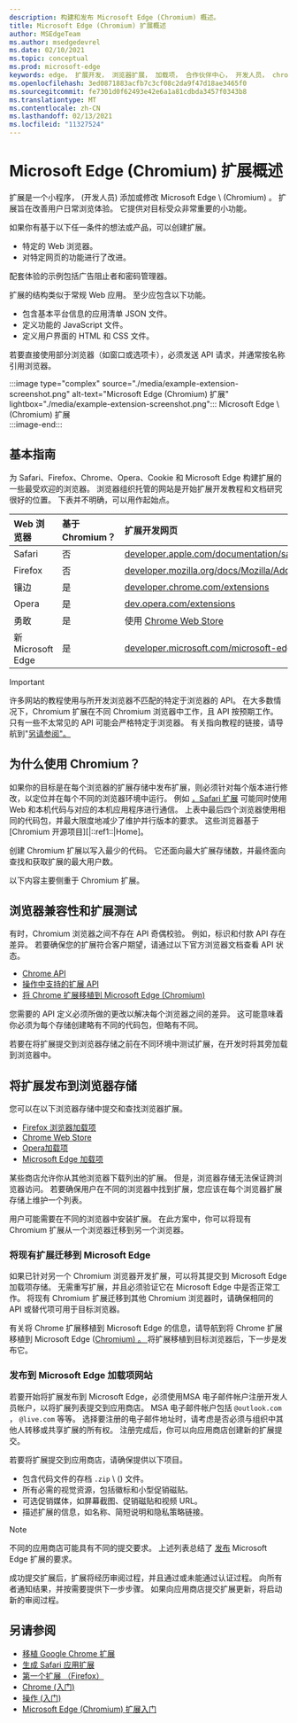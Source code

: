 ```yaml
---
description: 构建和发布 Microsoft Edge (Chromium) 概述。
title: Microsoft Edge (Chromium) 扩展概述
author: MSEdgeTeam
ms.author: msedgedevrel
ms.date: 02/10/2021
ms.topic: conceptual
ms.prod: microsoft-edge
keywords: edge， 扩展开发， 浏览器扩展， 加载项， 合作伙伴中心， 开发人员， chromium 扩展
ms.openlocfilehash: 3ed0871883acfb7c3cf08c2da9f47d18ae3465f0
ms.sourcegitcommit: fe7301d0f62493e42e6a1a81cdbda3457f0343b8
ms.translationtype: MT
ms.contentlocale: zh-CN
ms.lasthandoff: 02/13/2021
ms.locfileid: "11327524"
---
```

# Microsoft Edge (Chromium) 扩展概述  

扩展是一个小程序， (开发人员\) 添加或修改 Microsoft Edge \ (Chromium\) 。  扩展旨在改善用户日常浏览体验。  它提供对目标受众非常重要的小功能。  

如果你有基于以下任一条件的想法或产品，可以创建扩展。  

*   特定的 Web 浏览器。  
*   对特定网页的功能进行了改进。  
    
配套体验的示例包括广告阻止者和密码管理器。  

扩展的结构类似于常规 Web 应用。  至少应包含以下功能。

*   包含基本平台信息的应用清单 JSON 文件。  
*   定义功能的 JavaScript 文件。  
*   定义用户界面的 HTML 和 CSS 文件。  

若要直接使用部分浏览器（如窗口或选项卡），必须发送 API 请求，并通常按名称引用浏览器。  

:::image type="complex" source="./media/example-extension-screenshot.png" alt-text="Microsoft Edge (Chromium) 扩展" lightbox="./media/example-extension-screenshot.png":::
  Microsoft Edge \ (Chromium\) 扩展  
:::image-end:::  

## 基本指南  

为 Safari、Firefox、Chrome、Opera、Cookie 和 Microsoft Edge 构建扩展的一些最受欢迎的浏览器。  浏览器组织托管的网站是开始扩展开发教程和文档研究很好的位置。  下表并不明确，可以用作起始点。  

| Web 浏览器 | 基于 Chromium？ | 扩展开发网页 |  
|:--- |:--- |:--- |  
| Safari | 否 | [developer.apple.com/documentation/safariservices/safari_app_extensions][AppleDeveloperSafariservicesAppExtensions] |  
| Firefox | 否 | [developer.mozilla.org/docs/Mozilla/Add-ons/WebExtensions][MDNWebextensions] |  
| 镶边 | 是 | [developer.chrome.com/extensions][ChromeDeveloperExtensions] |  
| Opera | 是 | [dev.opera.com/extensions][OperaDevExtensions] |  
| 勇敢 | 是 | 使用 [Chrome Web Store][GoogleChromeWebstoreCategoryExtensions] |  
| 新 Microsoft Edge | 是 | [developer.microsoft.com/microsoft-edge/extensions][MicrosoftDeveloperEdgeExtensions] |  

> [!IMPORTANT]
> 许多网站的教程使用与所开发浏览器不匹配的特定于浏览器的 API。  在大多数情况下，Chromium 扩展在不同 Chromium 浏览器中工作，且 API 按预期工作。  只有一些不太常见的 API 可能会严格特定于浏览器。  有关指向教程的链接，请导航到"[另请参阅"。](#see-also)  

## 为什么使用 Chromium？  

如果你的目标是在每个浏览器的扩展存储中发布扩展，则必须针对每个版本进行修改，以定位并在每个不同的浏览器环境中运行。  例如 [，Safari 扩展][AppleDeveloperSafariservicesAppExtensions] 可能同时使用 Web 和本机代码与对应的本机应用程序进行通信。  上表中最后四个浏览器使用相同的代码包，并最大限度地减少了维护并行版本的要求。  这些浏览器基于 [Chromium 开源项目][|::ref1::|Home]。  

创建 Chromium 扩展以写入最少的代码。  它还面向最大扩展存储数，并最终面向查找和获取扩展的最大用户数。  

以下内容主要侧重于 Chromium 扩展。  

## 浏览器兼容性和扩展测试  

有时，Chromium 浏览器之间不存在 API 奇偶校验。  例如，标识和付款 API 存在差异。  若要确保您的扩展符合客户期望，请通过以下官方浏览器文档查看 API 状态。  

*   [Chrome API][ChromeDeveloperExtensionsApiIndex]  
*   [操作中支持的扩展 API][OperaDevExtensionsApis]  
*   [将 Chrome 扩展移植到 Microsoft Edge (Chromium) ][ExtensionsChromiumDeveloperGuidePortChrome]  
    
您需要的 API 定义必须所做的更改以解决每个浏览器之间的差异。  这可能意味着你必须为每个存储创建略有不同的代码包，但略有不同。  

若要在将扩展提交到浏览器存储之前在不同环境中测试扩展，在开发时将其旁加载到浏览器中。  

## 将扩展发布到浏览器存储  

您可以在以下浏览器存储中提交和查找浏览器扩展。  

*   [Firefox 浏览器加载项][MozillaAddonsFirefoxExtensions]  
*   [Chrome Web Store][GoogleChromeWebstoreCategoryExtensions]  
*   [Opera加载项][OperaAddonsExtensions]  
*   [Microsoft Edge 加载项][MicrosoftEdgeAddonsCategoryExtensions]  

某些商店允许你从其他浏览器下载列出的扩展。  但是，浏览器存储无法保证跨浏览器访问。  若要确保用户在不同的浏览器中找到扩展，您应该在每个浏览器扩展存储上维护一个列表。  

用户可能需要在不同的浏览器中安装扩展。 在此方案中，你可以将现有 Chromium 扩展从一个浏览器迁移到另一个浏览器。  

### 将现有扩展迁移到 Microsoft Edge  

如果已针对另一个 Chromium 浏览器开发扩展，可以将其提交到 Microsoft Edge 加载项存储。 无需重写扩展，并且必须验证它在 Microsoft Edge 中是否正常工作。  将现有 Chromium 扩展迁移到其他 Chromium 浏览器时，请确保相同的 API 或替代项可用于目标浏览器。  

有关将 Chrome 扩展移植到 Microsoft Edge 的信息，请导航到将 Chrome 扩展移植到 Microsoft Edge ([Chromium) 。 ][ExtensionsChromiumDeveloperGuidePortChrome] 将扩展移植到目标浏览器后，下一步是发布它。  

### 发布到 Microsoft Edge 加载项网站  

若要开始将扩展发布到 Microsoft Edge，必须使用[][MicrosoftDeveloperRegistration]MSA 电子邮件帐户注册开发人员帐户，以将扩展列表提交到应用商店。  MSA 电子邮件帐户包括 `@outlook.com` ， `@live.com` 等等。  选择要注册的电子邮件地址时，请考虑是否必须与组织中其他人转移或共享扩展的所有权。  注册完成后，你可以向应用商店创建新的扩展提交。  

若要将扩展提交到应用商店，请确保提供以下项目。  

*   包含代码文件的存档 `.zip` \ (\) 文件。  
*   所有必需的视觉资源，包括徽标和小型促销磁贴。  
*   可选促销媒体，如屏幕截图、促销磁贴和视频 URL。  
*   描述扩展的信息，如名称、简短说明和隐私策略链接。  

> [!NOTE]
> 不同的应用商店可能具有不同的提交要求。  上述列表总结了 [发布][ExtensionsChromiumPublish] Microsoft Edge 扩展的要求。  

成功提交扩展后，扩展将经历审阅过程，并且通过或未能通过认证过程。  向所有者通知结果，并按需要提供下一步步骤。  如果向应用商店提交扩展更新，将启动新的审阅过程。  

## 另请参阅  

*   [移植 Google Chrome 扩展][ExtensionworkshopPorting]  
*   [生成 Safari 应用扩展][AppleDeveloperSafariservicesAppExtensionsBuilding]  
*   [第一个扩展 （Firefox）][MDNWebextensionsYourFirst]  
*   [Chrome (入门) ][ChromeDeveloperExtensionsGetstarted]  
*   [操作 (入门) ][OperaDevExtensionsGettingStarted]  
*   [Microsoft Edge (Chromium) 扩展入门][ExtensionsChromiumGettingStartedIndex]  

<!-- links -->  

[ExtensionsChromiumDeveloperGuidePortChrome]: ./developer-guide/port-chrome-extension.md "将 Chrome 扩展移植到 Microsoft Edge (Chromium) |Microsoft Docs"  
[ExtensionsChromiumGettingStartedIndex]: ./getting-started/index.md "Microsoft Edge (Chromium) Extensions |Microsoft Docs"  
[ExtensionsChromiumPublish]: ./publish/publish-extension.md "发布扩展|Microsoft Docs"  

[MicrosoftDeveloperEdgeExtensions]: https://developer.microsoft.com/microsoft-edge/extensions "开发 Microsoft Edge |Microsoft 开发人员"  
[MicrosoftDeveloperRegistration]: https://developer.microsoft.com/registration "合作伙伴中心|Microsoft 开发人员"  

[MicrosoftEdgeAddonsCategoryExtensions]: https://microsoftedge.microsoft.com/addons/category/Edge-Extensions "Microsoft Edge |Microsoft Edge"  

[AppleDeveloperSafariservicesAppExtensions]: https://developer.apple.com/documentation/safariservices/safari_app_extensions "Safari 应用扩展|Apple 开发人员"  
[AppleDeveloperSafariservicesAppExtensionsBuilding]: https://developer.apple.com/documentation/safariservices/safari_app_extensions/building_a_safari_app_extension "生成 Safari 应用扩展|Apple 开发人员"  

[ChromeDeveloperExtensions]: https://developer.chrome.com/extensions "什么是扩展？|Chrome 开发人员"  
[ChromeDeveloperExtensionsApiIndex]: https://developer.chrome.com/extensions/api_index "Chrome API |Chrome 开发人员"  
[ChromeDeveloperExtensionsGetstarted]: https://developer.chrome.com/extensions/getstarted "入门教程|Chrome 开发人员"  

[ChromiumHome]: https://www.chromium.org/Home "Chromium"  

[ExtensionworkshopPorting]: https://extensionworkshop.com/documentation/develop/porting-a-google-chrome-extension "移植 Google Chrome 扩展|扩展研讨会"  

[GoogleChromeWebstoreCategoryExtensions]: https://chrome.google.com/webstore/category/extensions "扩展|Chrome Web Store"  

[MDNWebextensions]: https://developer.mozilla.org/docs/Mozilla/Add-ons/WebExtensions "浏览器扩展|MDN"  
[MDNWebextensionsYourFirst]: https://developer.mozilla.org/docs/Mozilla/Add-ons/WebExtensions/Your_first_WebExtension "你的第一个|MDN"  

[MozillaAddonsFirefoxExtensions]: https://addons.mozilla.org/firefox/extensions "扩展|Firefox 加载项"  

[OperaAddonsExtensions]: https://addons.opera.com/extensions "扩展|Opera Addons"  

[OperaDevExtensions]: https://dev.opera.com/extensions "扩展文档|Dev. Opera"  
[OperaDevExtensionsApis]: https://dev.opera.com/extensions/apis "操作方法支持扩展|Dev. Opera"  
[OperaDevExtensionsGettingStarted]: https://dev.opera.com/extensions/getting-started "入门|Dev. Opera"  

